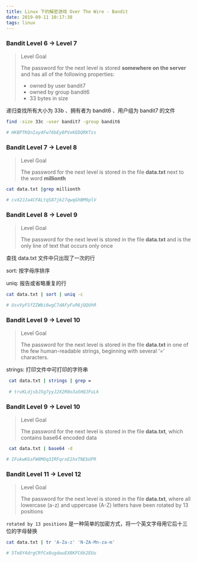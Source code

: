 ```yaml
---
title: Linux 下的解密游戏 Over The Wire - Bandit
date: 2019-09-11 10:17:38
tags: linux
---
```


### Bandit Level 6 → Level 7

> Level Goal
>
> The password for the next level is stored **somewhere on the server** and has all of the following properties:
>
> - owned by user bandit7
> - owned by group bandit6
> - 33 bytes in size

递归查找所有大小为 33b 、拥有者为 bandit6 、用户组为 bandit7 的文件

```bash
find -size 33c -user bandit7 -group bandit6

# HKBPTKQnIay4Fw76bEy8PVxKEDQRKTzs
```

### Bandit Level 7 → Level 8

> Level Goal
>
> The password for the next level is stored in the file **data.txt** next to the word **millionth**

```bash
cat data.txt |grep millionth

# cvX2JJa4CFALtqS87jk27qwqGhBM9plV
```

### Bandit Level 8 → Level 9

> Level Goal
>
> The password for the next level is stored in the file **data.txt** and is the only line of text that occurs only once

查找 data.txt 文件中只出现了一次的行

sort: 按字母序排序

uniq: 报告或省略重复的行

```bash
cat data.txt | sort | uniq -c

# UsvVyFSfZZWbi6wgC7dAFyFuR6jQQUhR
```

### Bandit Level 9 → Level 10

>Level Goal
>
>The password for the next level is stored in the file **data.txt** in one of the few human-readable strings, beginning with several ‘=’ characters.

strings: 打印文件中可打印的字符串

```bash
 cat data.txt | strings | grep =
 
 # truKLdjsbJ5g7yyJ2X2R0o3a5HQJFuLk
```

### Bandit Level 9 → Level 10

> Level Goal
>
> The password for the next level is stored in the file **data.txt**, which contains base64 encoded data

```bash
 cat data.txt | base64 -d

# IFukwKGsFW8MOq3IRFqrxE1hxTNEbUPR
```

### Bandit Level 11 → Level 12

> Level Goal
>
> The password for the next level is stored in the file **data.txt**, where all lowercase (a-z) and uppercase (A-Z) letters have been rotated by 13 positions

`rotated by 13 positions` 是一种简单的加密方式，将一个英文字母用它后十三位的字母替换

```bash
cat data.txt | tr 'A-Za-z' 'N-ZA-Mn-za-m'

# 5Te8Y4drgCRfCx8ugdwuEX8KFC6k2EUu
```

